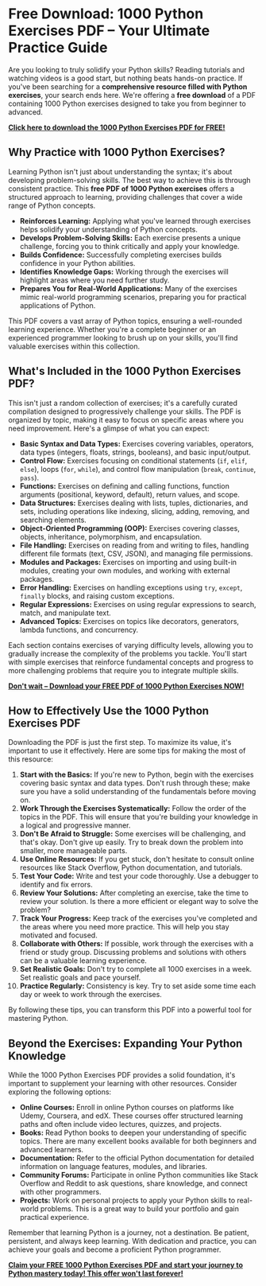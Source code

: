# Free Download: 1000 Python Exercises PDF – Your Ultimate Practice Guide

Are you looking to truly solidify your Python skills? Reading tutorials and watching videos is a good start, but nothing beats hands-on practice. If you've been searching for a **comprehensive resource filled with Python exercises**, your search ends here. We're offering a **free download** of a PDF containing 1000 Python exercises designed to take you from beginner to advanced.

[**Click here to download the 1000 Python Exercises PDF for FREE!**](https://udemywork.com/1000-python-exercises-pdf)

## Why Practice with 1000 Python Exercises?

Learning Python isn't just about understanding the syntax; it's about developing problem-solving skills. The best way to achieve this is through consistent practice. This **free PDF of 1000 Python exercises** offers a structured approach to learning, providing challenges that cover a wide range of Python concepts.

*   **Reinforces Learning:** Applying what you've learned through exercises helps solidify your understanding of Python concepts.
*   **Develops Problem-Solving Skills:** Each exercise presents a unique challenge, forcing you to think critically and apply your knowledge.
*   **Builds Confidence:** Successfully completing exercises builds confidence in your Python abilities.
*   **Identifies Knowledge Gaps:** Working through the exercises will highlight areas where you need further study.
*   **Prepares You for Real-World Applications:** Many of the exercises mimic real-world programming scenarios, preparing you for practical applications of Python.

This PDF covers a vast array of Python topics, ensuring a well-rounded learning experience. Whether you're a complete beginner or an experienced programmer looking to brush up on your skills, you'll find valuable exercises within this collection.

## What's Included in the 1000 Python Exercises PDF?

This isn't just a random collection of exercises; it's a carefully curated compilation designed to progressively challenge your skills. The PDF is organized by topic, making it easy to focus on specific areas where you need improvement. Here's a glimpse of what you can expect:

*   **Basic Syntax and Data Types:** Exercises covering variables, operators, data types (integers, floats, strings, booleans), and basic input/output.
*   **Control Flow:** Exercises focusing on conditional statements (`if`, `elif`, `else`), loops (`for`, `while`), and control flow manipulation (`break`, `continue`, `pass`).
*   **Functions:** Exercises on defining and calling functions, function arguments (positional, keyword, default), return values, and scope.
*   **Data Structures:** Exercises dealing with lists, tuples, dictionaries, and sets, including operations like indexing, slicing, adding, removing, and searching elements.
*   **Object-Oriented Programming (OOP):** Exercises covering classes, objects, inheritance, polymorphism, and encapsulation.
*   **File Handling:** Exercises on reading from and writing to files, handling different file formats (text, CSV, JSON), and managing file permissions.
*   **Modules and Packages:** Exercises on importing and using built-in modules, creating your own modules, and working with external packages.
*   **Error Handling:** Exercises on handling exceptions using `try`, `except`, `finally` blocks, and raising custom exceptions.
*   **Regular Expressions:** Exercises on using regular expressions to search, match, and manipulate text.
*   **Advanced Topics:** Exercises on topics like decorators, generators, lambda functions, and concurrency.

Each section contains exercises of varying difficulty levels, allowing you to gradually increase the complexity of the problems you tackle. You'll start with simple exercises that reinforce fundamental concepts and progress to more challenging problems that require you to integrate multiple skills.

[**Don't wait – Download your FREE PDF of 1000 Python Exercises NOW!**](https://udemywork.com/1000-python-exercises-pdf)

## How to Effectively Use the 1000 Python Exercises PDF

Downloading the PDF is just the first step. To maximize its value, it's important to use it effectively. Here are some tips for making the most of this resource:

1.  **Start with the Basics:** If you're new to Python, begin with the exercises covering basic syntax and data types. Don't rush through these; make sure you have a solid understanding of the fundamentals before moving on.
2.  **Work Through the Exercises Systematically:** Follow the order of the topics in the PDF. This will ensure that you're building your knowledge in a logical and progressive manner.
3.  **Don't Be Afraid to Struggle:** Some exercises will be challenging, and that's okay. Don't give up easily. Try to break down the problem into smaller, more manageable parts.
4.  **Use Online Resources:** If you get stuck, don't hesitate to consult online resources like Stack Overflow, Python documentation, and tutorials.
5.  **Test Your Code:** Write and test your code thoroughly. Use a debugger to identify and fix errors.
6.  **Review Your Solutions:** After completing an exercise, take the time to review your solution. Is there a more efficient or elegant way to solve the problem?
7.  **Track Your Progress:** Keep track of the exercises you've completed and the areas where you need more practice. This will help you stay motivated and focused.
8.  **Collaborate with Others:** If possible, work through the exercises with a friend or study group. Discussing problems and solutions with others can be a valuable learning experience.
9.  **Set Realistic Goals:** Don't try to complete all 1000 exercises in a week. Set realistic goals and pace yourself.
10. **Practice Regularly:** Consistency is key. Try to set aside some time each day or week to work through the exercises.

By following these tips, you can transform this PDF into a powerful tool for mastering Python.

## Beyond the Exercises: Expanding Your Python Knowledge

While the 1000 Python Exercises PDF provides a solid foundation, it's important to supplement your learning with other resources. Consider exploring the following options:

*   **Online Courses:** Enroll in online Python courses on platforms like Udemy, Coursera, and edX. These courses offer structured learning paths and often include video lectures, quizzes, and projects.
*   **Books:** Read Python books to deepen your understanding of specific topics. There are many excellent books available for both beginners and advanced learners.
*   **Documentation:** Refer to the official Python documentation for detailed information on language features, modules, and libraries.
*   **Community Forums:** Participate in online Python communities like Stack Overflow and Reddit to ask questions, share knowledge, and connect with other programmers.
*   **Projects:** Work on personal projects to apply your Python skills to real-world problems. This is a great way to build your portfolio and gain practical experience.

Remember that learning Python is a journey, not a destination. Be patient, persistent, and always keep learning. With dedication and practice, you can achieve your goals and become a proficient Python programmer.

[**Claim your FREE 1000 Python Exercises PDF and start your journey to Python mastery today! This offer won't last forever!**](https://udemywork.com/1000-python-exercises-pdf)
